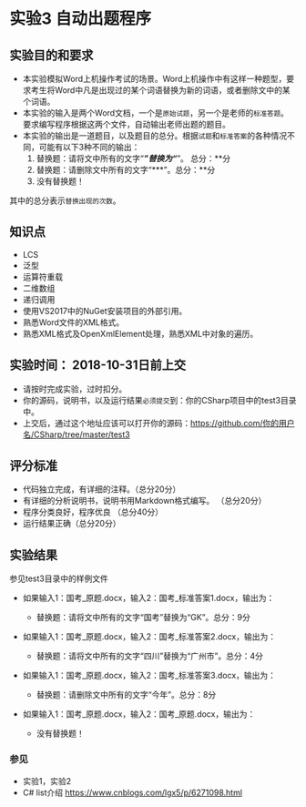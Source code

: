 # 实验3 自动出题程序

## 实验目的和要求

- 本实验模拟Word上机操作考试的场景。Word上机操作中有这样一种题型，要求考生将Word中凡是出现过的某个词语替换为新的词语，或者删除文中的某个词语。
- 本实验的输入是两个Word文档，一个是`原始试题`，另一个是老师的`标准答题`。要求编写程序根据这两个文件，自动输出老师出题的题目。
- 本实验的输出是一道题目，以及题目的总分。根据`试题`和`标准答案`的各种情况不同，可能有以下3种不同的输出：
    1. 替换题：请将文中所有的文字“***”替换为“***”。 总分：**分
    2. 替换题：请删除文中所有的文字“***”。总分：**分
    3. 没有替换题！
    
其中的总分表示`替换出现的次数`。

## 知识点
- LCS
- 泛型
- 运算符重载
- 二维数组
- 递归调用
- 使用VS2017中的NuGet安装项目的外部引用。
- 熟悉Word文件的XML格式。
- 熟悉XML格式及OpenXmlElement处理，熟悉XML中对象的遍历。

## 实验时间： 2018-10-31日前上交
- 请按时完成实验，过时扣分。
- 你的源码，说明书，以及运行结果`必须提交`到：你的CSharp项目中的test3目录中。
- 上交后，通过这个地址应该可以打开你的源码：https://github.com/你的用户名/CSharp/tree/master/test3

## 评分标准
- 代码独立完成，有详细的注释。（总分20分）
- 有详细的分析说明书，说明书用Markdown格式编写。 （总分20分）
- 程序分类良好，程序优良 （总分40分）
- 运行结果正确（总分20分）

## 实验结果
    
参见test3目录中的样例文件
    
- 如果输入1：国考_原题.docx，输入2：国考_标准答案1.docx，输出为：
    - 替换题：请将文中所有的文字“国考”替换为“GK”。总分：9分

- 如果输入1：国考_原题.docx，输入2：国考_标准答案2.docx，输出为：
    - 替换题：请将文中所有的文字“四川”替换为“广州市”。总分：4分

- 如果输入1：国考_原题.docx，输入2：国考_标准答案3.docx，输出为：
    - 替换题：请删除文中所有的文字“今年”。总分：8分

- 如果输入1：国考_原题.docx，输入2：国考_原题.docx，输出为：
    - 没有替换题！
    
### 参见
- 实验1，实验2
- C# list介绍  https://www.cnblogs.com/lgx5/p/6271098.html